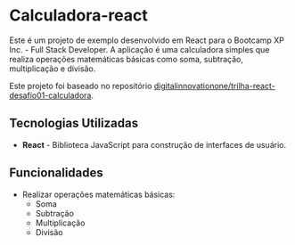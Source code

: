 # Calculadora-react

Este é um projeto de exemplo desenvolvido em React para o Bootcamp XP Inc. - Full Stack Developer. A aplicação é uma calculadora simples que realiza operações matemáticas básicas como soma, subtração, multiplicação e divisão.

Este projeto foi baseado no repositório [digitalinnovationone/trilha-react-desafio01-calculadora](https://github.com/digitalinnovationone/trilha-react-desafio01-calculadora).

## Tecnologias Utilizadas

- **React** - Biblioteca JavaScript para construção de interfaces de usuário.

## Funcionalidades

- Realizar operações matemáticas básicas:
  - Soma
  - Subtração
  - Multiplicação
  - Divisão
